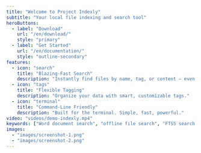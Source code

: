```yaml
---
title: "Welcome to Project Indexly"
subtitle: "Your local file indexing and search tool"
heroButtons:
  - label: "Download"
    url: "/en/download/"
    style: "primary"
  - label: "Get Started"
    url: "/en/documentation/"
    style: "outline-secondary"
features:
  - icon: "search"
    title: "Blazing-Fast Search"
    description: "Instantly find files by name, tag, or content — even offline."
  - icon: "tags"
    title: "Flexible Tagging"
    description: "Organize your data with smart, customizable tags."
  - icon: "terminal"
    title: "Command-Line Friendly"
    description: "Built for the terminal. Simple, fast, powerful."
video: "videos/demo-indexly.mp4"
keywords: ["Word document search", "offline file search", "FTS5 search tool", "research document indexing"]
images:
  - "images/screenshot-1.png"
  - "images/screenshot-2.png"
---
```


